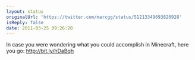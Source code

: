 ```yaml
---
layout: status
originalUrl: 'https://twitter.com/marcgg/status/51213349693820928'
isReply: false
date: 2011-03-25 09:26:28
---
```


In case you were wondering what you could accomplish in Minecraft, here you go: http://bit.ly/hDaBqh
